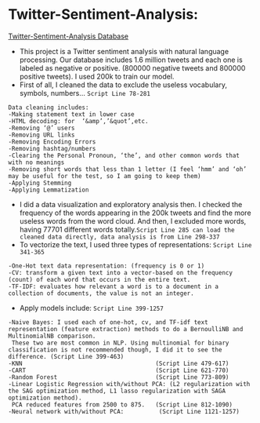 # Twitter-Sentiment-Analysis:
[Twitter-Sentiment-Analysis Database](https://www.kaggle.com/paoloripamonti/twitter-sentiment-analysis/data)
- This project is a Twitter sentiment analysis with natural language processing. Our database includes 1.6 million tweets and each one is labeled as negative or positive. (800000 negative tweets and 800000 positive tweets). I used 200k to train our model. 
- First of all, I cleaned the data to exclude the useless vocabulary, symbols, numbers… `Script Line 78-281`
```
Data cleaning includes:
-Making statement text in lower case
-HTML decoding: for  ‘&amp’,’&quot’,etc.
-Removing ‘@’ users
-Removing URL links
-Removing Encoding Errors
-Removing hashtag/numbers
-Clearing the Personal Pronoun, ‘the’, and other common words that with no meanings
-Removing short words that less than 1 letter (I feel ‘hmm’ and ‘oh’ may be useful for the test, so I am going to keep them)
-Applying Stemming
-Applying Lemmatization
```
- I did a data visualization and exploratory analysis then. I checked the frequency of the words appearing in the 200k tweets and find the more useless words from the word cloud. And then, I excluded more words, having 77701 different words totally.`Script Line 285 can load the cleaned data directly, data analysis is from Line 298-337`
- To vectorize the text, I used three types of representations: `Script Line 341-365`
```
-One-Hot text data representation: (frequency is 0 or 1)
-CV: transform a given text into a vector-based on the frequency (count) of each word that occurs in the entire text.
-TF-IDF: evaluates how relevant a word is to a document in a collection of documents, the value is not an integer.
```
- Apply models include: `Script Line 399-1257`
```
-Naive Bayes: I used each of one-hot, cv, and TF-idf text representation (feature extraction) methods to do a BernoulliNB and MultinomialNB comparison.
 These two are most common in NLP. Using multinomial for binary classification is not recommended though, I did it to see the difference. (Script Line 399-463)
-KNN                	                  (Script Line 479-617)
-CART               	                  (Script Line 621-770)
-Random Forest	                          (Script Line 773-809)
-Linear Logistic Regression with/without PCA: (L2 regularization with the SAG optimization method, L1 lasso regularization with SAGA optimization method). 
 PCA reduced features from 2500 to 875.   (Script Line 812-1090)
-Neural network with/without PCA:          (Script Line 1121-1257)
```
